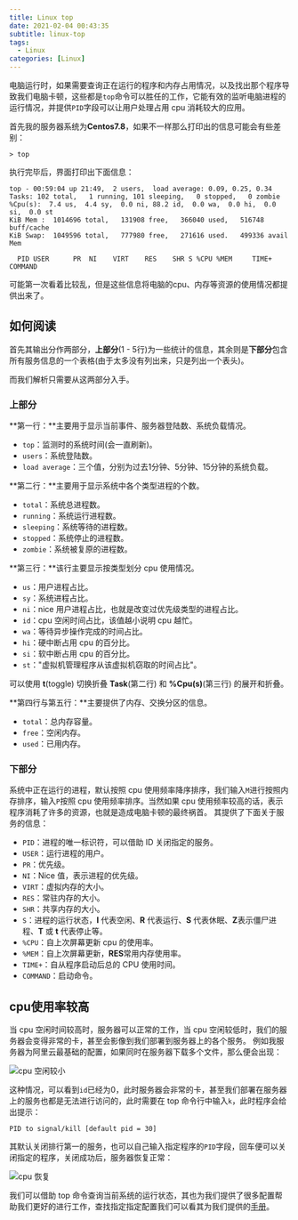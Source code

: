 ```yaml
---
title: Linux top
date: 2021-02-04 00:43:35
subtitle: linux-top
tags:
  - Linux
categories: [Linux]
---
```


电脑运行时，如果需要查询正在运行的程序和内存占用情况，以及找出那个程序导致我们电脑卡顿，这些都是`top`命令可以胜任的工作，它能有效的监听电脑进程的运行情况，并提供`PID`字段可以让用户处理占用 cpu 消耗较大的应用。

<!-- more -->

首先我的服务器系统为**Centos7.8**，如果不一样那么打印出的信息可能会有些差别：
```
> top
```
执行完毕后，界面打印出下面信息：
```
top - 00:59:04 up 21:49,  2 users,  load average: 0.09, 0.25, 0.34
Tasks: 102 total,   1 running, 101 sleeping,   0 stopped,   0 zombie
%Cpu(s):  7.4 us,  4.4 sy,  0.0 ni, 88.2 id,  0.0 wa,  0.0 hi,  0.0 si,  0.0 st
KiB Mem :  1014696 total,   131908 free,   366040 used,   516748 buff/cache
KiB Swap:  1049596 total,   777980 free,   271616 used.   499336 avail Mem 

  PID USER      PR  NI    VIRT    RES    SHR S %CPU %MEM     TIME+ COMMAND 
```
可能第一次看着比较乱，但是这些信息将电脑的cpu、内存等资源的使用情况都提供出来了。

## 如何阅读
首先其输出分作两部分，**上部分**(1 - 5行)为一些统计的信息，其余则是**下部分**包含所有服务信息的一个表格(由于太多没有列出来，只是列出一个表头)。

而我们解析只需要从这两部分入手。
### 上部分
**第一行：**主要用于显示当前事件、服务器登陆数、系统负载情况。
- `top`：监测时的系统时间(会一直刷新)。
- `users`：系统登陆数。
- `load average`：三个值，分别为过去1分钟、5分钟、15分钟的系统负载。

**第二行：**主要用于显示系统中各个类型进程的个数。
- `total`：系统总进程数。
- `running`：系统运行进程数。
- `sleeping`：系统等待的进程数。
- `stopped`：系统停止的进程数。
- `zombie`：系统被复原的进程数。

**第三行：**该行主要显示按类型划分 cpu 使用情况。
- `us`：用户进程占比。
- `sy`：系统进程占比。
- `ni`：nice 用户进程占比，也就是改变过优先级类型的进程占比。
- `id`：cpu 空闲时间占比，该值越小说明 cpu 越忙。
- `wa`：等待异步操作完成的时间占比。
- `hi`：硬中断占用 cpu 的百分比。
- `si`：软中断占用 cpu 的百分比。
- `st`："虚拟机管理程序从该虚拟机窃取的时间占比"。

可以使用 **t**(toggle) 切换折叠 **Task**(第二行) 和 **%Cpu(s)**(第三行) 的展开和折叠。

**第四行与第五行：**主要提供了内存、交换分区的信息。
- `total`：总内存容量。
- `free`：空闲内存。
- `used`：已用内存。

### 下部分
系统中正在运行的进程，默认按照 cpu 使用频率降序排序，我们输入`M`进行按照内存排序，输入`P`按照 cpu 使用频率排序。当然如果 cpu 使用频率较高的话，表示程序消耗了许多的资源，也就是造成电脑卡顿的最终祸首。
其提供了下面关于服务的信息：
- `PID`：进程的唯一标识符，可以借助 ID 关闭指定的服务。
- `USER`：运行进程的用户。
- `PR`：优先级。
- `NI`：Nice 值，表示进程的优先级。
- `VIRT`：虚拟内存的大小。
-  `RES`：常驻内存的大小。
-  `SHR`：共享内存的大小。
-  `S`：进程的运行状态，**I** 代表空闲、**R** 代表运行、**S** 代表休眠、**Z**表示僵尸进程、**T** 或 **t** 代表停止等。
-  `%CPU`：自上次屏幕更新 cpu 的使用率。
-  `%MEM`：自上次屏幕更新，**RES**常用内存使用率。
-  `TIME+`：自从程序启动后总的 CPU 使用时间。
-  `COMMAND`：启动命令。

## cpu使用率较高
当 cpu 空闲时间较高时，服务器可以正常的工作，当 cpu 空闲较低时，我们的服务器会变得非常的卡，甚至会影像到我们部署到服务器上的各个服务。
例如我服务器为阿里云最基础的配置，如果同时在服务器下载多个文件，那么便会出现：

![cpu 空闲较小](https://img.bipch.cn/2021/02/03/fadf5610c2839.png)

这种情况，可以看到`id`已经为0，此时服务器会非常的卡，甚至我们部署在服务器上的服务也都是无法进行访问的，此时需要在 top 命令行中输入`k`，此时程序会给出提示：
```
PID to signal/kill [default pid = 30] 
```
其默认关闭排行第一的服务，也可以自己输入指定程序的`PID`字段，回车便可以关闭指定的程序，关闭成功后，服务器恢复正常：

![cpu 恢复](https://img.bipch.cn/2021/02/03/aa81b31b64157.png)

我们可以借助 top 命令查询当前系统的运行状态，其也为我们提供了很多配置帮助我们更好的进行工作，查找指定指定配置我们可以看其为我们提供的[手册](https://man7.org/linux/man-pages/man1/top.1.html)。